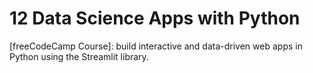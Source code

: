 # 12 Data Science Apps with Python
 [freeCodeCamp Course]:  build interactive and data-driven web apps in Python using the Streamlit library.
